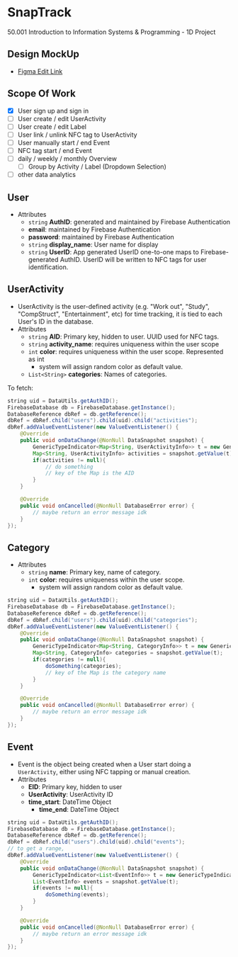# SnapTrack
50.001 Introduction to Information Systems &amp; Programming - 1D Project

## Design MockUp

- [Figma Edit Link](https://www.figma.com/file/q8oGLAocaAazg4XulfOtYF/50001-SnapTrack?node-id=0%3A1)

## Scope Of Work

- [x] User sign up and sign in
- [ ] User create / edit UserActivity
- [ ] User create / edit Label
- [ ] User link / unlink NFC tag to UserActivity
- [ ] User manually start / end Event
- [ ] NFC tag start / end Event
- [ ] daily / weekly / monthly Overview
    - [ ] Group by Activity / Label (Dropdown Selection)
- [ ] other data analytics

## User

- Attributes
    - `string` **AuthID**: generated and maintained by Firebase Authentication
    - **email**: maintained by Firebase Authentication
    - **password**: maintained by Firebase Authentication
    - `string` **display_name**: User name for display
    - `string` **UserID**: App generated UserID one-to-one maps to Firebase-generated AuthID. UserID will be written to NFC tags for user identification.


## UserActivity

- UserActivity is the user-defined activity (e.g. "Work out", "Study", "CompStruct", "Entertainment", etc) for time tracking, it is tied to each User's ID in the database.
- Attributes
    - `string` **AID**: Primary key, hidden to user. UUID used for NFC tags.
    - `string` **activity_name**: requires uniqueness within the user scope
    - `int` **color**: requires uniqueness within the user scope. Represented as int
        - system will assign random color as default value.
    - `List<String>` **categories**: Names of categories.

To fetch:

```java
string uid = DataUtils.getAuthID();
FirebaseDatabase db = FirebaseDatabase.getInstance();
DatabaseReference dbRef = db.getReference();
dbRef = dbRef.child("users").child(uid).child("activities");
dbRef.addValueEventListener(new ValueEventListener() {
    @Override
    public void onDataChange(@NonNull DataSnapshot snapshot) {
        GenericTypeIndicator<Map<String, UserActivityInfo>> t = new GenericTypeIndicator<Map<String, UserActivityInfo>>() {};
        Map<String, UserActivityInfo> activities = snapshot.getValue(t);
        if(activities != null){
            // do something
            // key of the Map is the AID
        }
    }

    @Override
    public void onCancelled(@NonNull DatabaseError error) {
        // maybe return an error message idk
    }
});
```

## Category

- Attributes
    - `string` **name**: Primary key, name of category.
    - `int` **color**: requires uniqueness within the user scope.
        - system will assign random color as default value.

```java
string uid = DataUtils.getAuthID();
FirebaseDatabase db = FirebaseDatabase.getInstance();
DatabaseReference dbRef = db.getReference();
dbRef = dbRef.child("users").child(uid).child("categories");
dbRef.addValueEventListener(new ValueEventListener() {
    @Override
    public void onDataChange(@NonNull DataSnapshot snapshot) {
        GenericTypeIndicator<Map<String, CategoryInfo>> t = new GenericTypeIndicator<Map<String, CategoryInfo>>() {};
        Map<String, CategoryInfo> categories = snapshot.getValue(t);
        if(categories != null){
            doSomething(categories);
            // key of the Map is the category name
        }
    }

    @Override
    public void onCancelled(@NonNull DatabaseError error) {
        // maybe return an error message idk
    }
});
```

## Event

- Event is the object being created when a User start doing a `UserActivity`, either using NFC tapping or manual creation.
- Attributes
    - **EID**: Primary key, hidden to user
    - **UserActivity**: UserActivity ID
    - **time_start**: DateTime Object
      - **time_end**: DateTime Object

```java
string uid = DataUtils.getAuthID();
FirebaseDatabase db = FirebaseDatabase.getInstance();
DatabaseReference dbRef = db.getReference();
dbRef = dbRef.child("users").child(uid).child("events");
// to get a range,
dbRef.addValueEventListener(new ValueEventListener() {
    @Override
    public void onDataChange(@NonNull DataSnapshot snapshot) {
        GenericTypeIndicator<List<EventInfo>> t = new GenericTypeIndicator<List<EventInfo>>() {};
        List<EventInfo> events = snapshot.getValue(t);
        if(events != null){
            doSomething(events);
        }
    }

    @Override
    public void onCancelled(@NonNull DatabaseError error) {
        // maybe return an error message idk
    }
});
```
